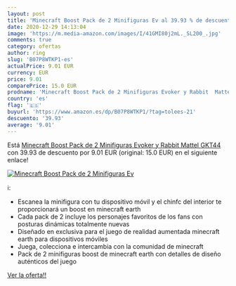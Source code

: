 ```yaml
---
layout: post
title: 'Minecraft Boost Pack de 2 Minifiguras Ev al 39.93 % de descuento'
date: 2020-12-29 14:13:04
image: 'https://m.media-amazon.com/images/I/41GMI80j2mL._SL200_.jpg'
comments: true
category: ofertas
author: ring
slug: 'B07P8WTKP1-es'
actualPrice: 9.01 EUR
currency: EUR
price: 9.01
comparePrice: 15.0 EUR
prodname: 'Minecraft Boost Pack de 2 Minifiguras Evoker y Rabbit  Mattel GKT44 '
country: 'es'
flag: '🇪🇸'
buyurl: 'https://www.amazon.es/dp/B07P8WTKP1/?tag=tolees-21'
descuento: '39.93'
average: '9.01'
---
```


Está [Minecraft Boost Pack de 2 Minifiguras Evoker y Rabbit  Mattel GKT44 ](https://www.amazon.es/dp/B07P8WTKP1/?tag=tolees-21) con 39.93 de descuento por 9.01 EUR (original: 15.0 EUR) en el siguiente enlace!

[![Minecraft Boost Pack de 2 Minifiguras Ev](https://m.media-amazon.com/images/I/41GMI80j2mL._SL200_.jpg)](https://www.amazon.es/dp/B07P8WTKP1/?tag=tolees-21)

ℹ️:

- Escanea la minifigura con tu dispositivo móvil y el chinfc del interior te proporcionará un boost en minecraft earth
- Cada pack de 2 incluye los personajes favoritos de los fans con posturas dinámicas totalmente nuevas
- Diseñado en exclusiva para el juego de realidad aumentada minecraft earth para dispositivos móviles
- Juega, colecciona e intercambia con la comunidad de minecraft
- Pack de 2 minifiguras boost de minecraft earth con detalles de diseño auténticos del juego

[Ver la oferta!!](https://www.amazon.es/dp/B07P8WTKP1/?tag=tolees-21)
